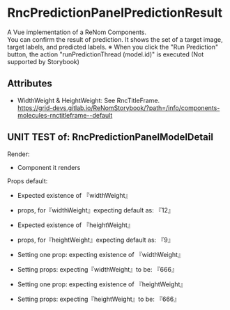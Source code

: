# RncPredictionPanelPredictionResult

A Vue implementation of a ReNom Components.  
You can confirm the result of prediction. It shows the set of a target image, target labels, and predicted labels.
※ When you click the "Run Prediction" button, the action "runPredictionThread (model.id)" is executed (Not supported by Storybook)  



## Attributes

- WidthWeight & HeightWeight: See RncTitleFrame.  
https://grid-devs.gitlab.io/ReNomStorybook/?path=/info/components-molecules-rnctitleframe--default

## UNIT TEST of: RncPredictionPanelModelDetail

Render:
- Component it renders

Props default:
- Expected existence of 『widthWeight』
- props, for『widthWeight』expecting default as: 『12』

- Expected existence of 『heightWeight』
- props, for『heightWeight』expecting default as: 『9』

- Setting one prop: expecting existence of 『widthWeight』
- Setting props: expecting『widthWeight』to be: 『666』

- Setting one prop: expecting existence of 『heightWeight』
- Setting props: expecting『heightWeight』to be: 『666』
